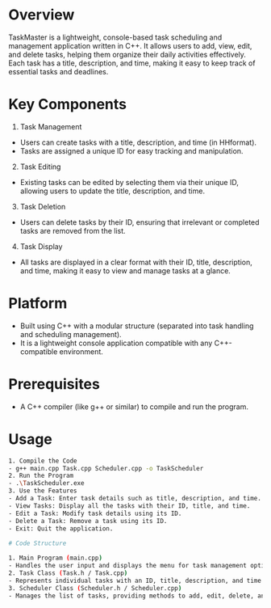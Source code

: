 # Overview

TaskMaster is a lightweight, console-based task scheduling and management application written in C++. It allows users to add, view, edit, and delete tasks, helping them organize their daily activities effectively. Each task has a title, description, and time, making it easy to keep track of essential tasks and deadlines.

# Key Components

1. Task Management
- Users can create tasks with a title, description, and time (in HHformat).
- Tasks are assigned a unique ID for easy tracking and manipulation.
2. Task Editing
- Existing tasks can be edited by selecting them via their unique ID, allowing users to update the title, description, and time.
3. Task Deletion
- Users can delete tasks by their ID, ensuring that irrelevant or completed tasks are removed from the list.
4. Task Display
- All tasks are displayed in a clear format with their ID, title, description, and time, making it easy to view and manage tasks at a glance.

# Platform

- Built using C++ with a modular structure (separated into task handling and scheduling management).
- It is a lightweight console application compatible with any C++-compatible environment.

# Prerequisites

- A C++ compiler (like g++ or similar) to compile and run the program.

# Usage

```bash
1. Compile the Code
- g++ main.cpp Task.cpp Scheduler.cpp -o TaskScheduler
2. Run the Program
- .\TaskScheduler.exe
3. Use the Features
- Add a Task: Enter task details such as title, description, and time.
- View Tasks: Display all the tasks with their ID, title, and time.
- Edit a Task: Modify task details using its ID.
- Delete a Task: Remove a task using its ID.
- Exit: Quit the application.
 
# Code Structure

1. Main Program (main.cpp)
- Handles the user input and displays the menu for task management options.
2. Task Class (Task.h / Task.cpp)
- Represents individual tasks with an ID, title, description, and time. Provides methods to get task details and modify them.
3. Scheduler Class (Scheduler.h / Scheduler.cpp)
- Manages the list of tasks, providing methods to add, edit, delete, and display tasks
